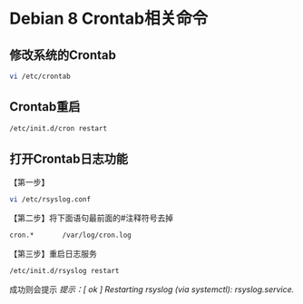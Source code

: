 # Debian 8 Crontab相关命令

## 修改系统的Crontab
```bash
vi /etc/crontab
```

## Crontab重启  

```bash
/etc/init.d/cron restart
```

## 打开Crontab日志功能

【第一步】
```bash
vi /etc/rsyslog.conf
```
【第二步】将下面语句最前面的#注释符号去掉
```bash
cron.*       /var/log/cron.log
```
【第三步】重启日志服务
```bash
/etc/init.d/rsyslog restart
```
成功则会提示 *提示：[ ok ] Restarting rsyslog (via systemctl): rsyslog.service.*

